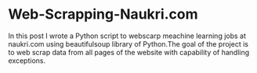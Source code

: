 # Web-Scrapping-Naukri.com
In this post I wrote a Python script to webscarp meachine learning jobs at naukri.com using beautifulsoup library of Python.The goal of the project is to web scrap data from all pages of the website with capability of handling exceptions.
